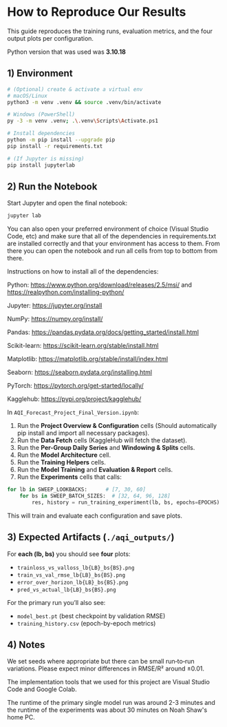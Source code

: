 # How to Reproduce Our Results

This guide reproduces the training runs, evaluation metrics, and the four output plots per configuration.

Python version that was used was **3.10.18**

## 1) Environment

```bash
# (Optional) create & activate a virtual env
# macOS/Linux
python3 -m venv .venv && source .venv/bin/activate

# Windows (PowerShell)
py -3 -m venv .venv; .\.venv\Scripts\Activate.ps1

# Install dependencies
python -m pip install --upgrade pip
pip install -r requirements.txt

# (If Jupyter is missing)
pip install jupyterlab
```

## 2) Run the Notebook

Start Jupyter and open the final notebook:

```bash
jupyter lab
```

You can also open your preferred environment of choice (Visual Studio Code, etc) and make sure that all of the dependencies in requirements.txt are installed correctly and that your environment has access to them.
From there you can open the notebook and run all cells from top to bottom from there.

Instructions on how to install all of the dependencies:

Python: https://www.python.org/download/releases/2.5/msi/ and https://realpython.com/installing-python/

Jupyter: https://jupyter.org/install

NumPy: https://numpy.org/install/

Pandas: https://pandas.pydata.org/docs/getting_started/install.html

Scikit-learn: https://scikit-learn.org/stable/install.html

Matplotlib: https://matplotlib.org/stable/install/index.html

Seaborn: https://seaborn.pydata.org/installing.html

PyTorch: https://pytorch.org/get-started/locally/

Kagglehub: https://pypi.org/project/kagglehub/

In `AQI_Forecast_Project_Final_Version.ipynb`:
1. Run the **Project Overview & Configuration** cells (Should automatically pip install and import all necessary packages).
2. Run the **Data Fetch** cells (KaggleHub will fetch the dataset).
3. Run the **Per-Group Daily Series** and **Windowing & Splits** cells.
4. Run the **Model Architecture** cell.
5. Run the **Training Helpers** cells.
6. Run the **Model Training** and **Evaluation & Report** cells.
7. Run the **Experiments** cells that calls:

```python
for lb in SWEEP_LOOKBACKS:      # [7, 30, 60]
    for bs in SWEEP_BATCH_SIZES:  # [32, 64, 96, 128]
        res, history = run_training_experiment(lb, bs, epochs=EPOCHS)
```
This will train and evaluate each configuration and save plots.

## 3) Expected Artifacts (`./aqi_outputs/`)

For **each (lb, bs)** you should see **four** plots:

- `trainloss_vs_valloss_lb{LB}_bs{BS}.png`
- `train_vs_val_rmse_lb{LB}_bs{BS}.png`
- `error_over_horizon_lb{LB}_bs{BS}.png`
- `pred_vs_actual_lb{LB}_bs{BS}.png`

For the primary run you’ll also see:
- `model_best.pt` (best checkpoint by validation RMSE)
- `training_history.csv` (epoch-by-epoch metrics)

## 4) Notes

We set seeds where appropriate but there can be small run‑to‑run variations. Please expect minor differences in RMSE/R² around ±0.01.

The implementation tools that we used for this project are Visual Studio Code and Google Colab.

The runtime of the primary single model run was around 2-3 minutes and the runtime of the experiments was about 30 minutes on Noah Shaw's home PC.
